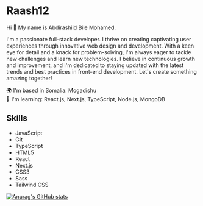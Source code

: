 # Raash12

Hi 👋 My name is Abdirashiid Bile Mohamed.

I'm a passionate full-stack developer. I thrive on creating captivating user experiences through innovative web design and development. With a keen eye for detail and a knack for problem-solving, I'm always eager to tackle new challenges and learn new technologies. I believe in continuous growth and improvement, and I'm dedicated to staying updated with the latest trends and best practices in front-end development. Let's create something amazing together!

🌍 I'm based in Somalia: Mogadishu  
🧠 I'm learning: React.js, Next.js, TypeScript, Node.js, MongoDB  

## Skills

- JavaScript
- Git
- TypeScript
- HTML5
- React
- Next.js
- CSS3
- Sass
- Tailwind CSS

 
 [![Anurag's GitHub stats](https://github-readme-stats.vercel.app/api?username=Raash12)](https://github.com/anuraghazra/github-readme-stats)
